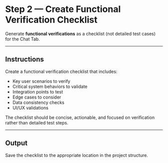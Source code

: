 # Step 2 — Create Functional Verification Checklist

Generate **functional verifications** as a checklist (not detailed test cases)  
for the Chat Tab.

---

## Instructions

Create a functional verification checklist that includes:

- Key user scenarios to verify
- Critical system behaviors to validate
- Integration points to test
- Edge cases to consider
- Data consistency checks
- UI/UX validations

The checklist should be concise, actionable, and focused on verification rather than detailed test steps.

---

## Output

Save the checklist to the appropriate location in the project structure.
